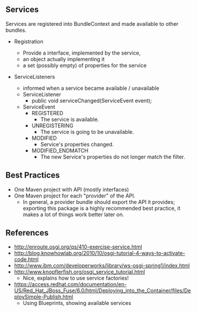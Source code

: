 ## Services

Services are registered into BundleContext and made available to other bundles.

* Registration
	* Provide a interface, implemented by the service,
	* an object actually implementing it
	* a set (possibly empty) of properties for the service

* ServiceListeners
	* informed when a service became available / unavailable
	* ServiceListener
		* public void serviceChanged(ServiceEvent event);
	* ServiceEvent
		* REGISTERED
			* The service is available.
		* UNREGISTERING
			* The service is going to be unavailable.
		* MODIFIED
			* Service's properties changed.
		* MODIFIED_ENDMATCH
			* The new Service's properties do not longer match the filter.

## Best Practices

* One Maven project with API (mostly interfaces)
* One Maven project for each "provider" of the API.
    * In general, a provider bundle should export the API it provides;
    exporting this package is a highly recommended best practice, it makes a lot of things work better later on.

## References

* <http://enroute.osgi.org/qs/410-exercise-service.html>
* <http://blog.knowhowlab.org/2010/10/osgi-tutorial-4-ways-to-activate-code.html>
* <http://www.ibm.com/developerworks/library/ws-osgi-spring1/index.html>
* <http://www.knopflerfish.org/osgi_service_tutorial.html>
    * Nice, explains how to use service factories!
* <https://access.redhat.com/documentation/en-US/Red_Hat_JBoss_Fuse/6.0/html/Deploying_into_the_Container/files/DeploySimple-Publish.html>
    * Using Blueprints, showing available services